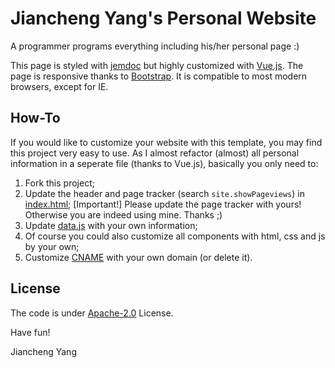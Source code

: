 # Jiancheng Yang's Personal Website
A programmer programs everything including his/her personal page :) 

This page is styled with [jemdoc](https://jemdoc.jaboc.net/) but highly customized with [Vue.js](https://vuejs.org/). The page is responsive thanks to [Bootstrap](https://getbootstrap.com/). It is compatible to most modern browsers, except for IE.


## How-To
If you would like to customize your website with this template, you may find this project very easy to use. As I almost refactor (almost) all personal information in a seperate file (thanks to Vue.js), basically you only need to:

1. Fork this project;
2. Update the header and page tracker (search `site.showPageviews`) in [index.html](index.html);
    [Important!] Please update the page tracker with yours! Otherwise you are indeed using mine. Thanks ;)
3. Update [data.js](data.js) with your own information;
4. Of course you could also customize all components with html, css and js by your own;
5. Customize [CNAME](CNAME) with your own domain (or delete it).

## License
The code is under [Apache-2.0](LICENSE) License.

Have fun!

Jiancheng Yang